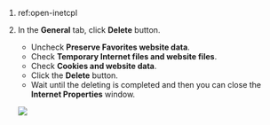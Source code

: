 1. ref:open-inetcpl

2. In the **General** tab, click **Delete** button.

    - Uncheck **Preserve Favorites website data**.
    - Check **Temporary Internet files and website files**.
    - Check **Cookies and website data**.
    - Click the **Delete** button.
    - Wait until the deleting is completed and then you can close the **Internet Properties** window.

    ![](https://joji.blob.core.windows.net/recipe/clear-ie-cache-2.png)
